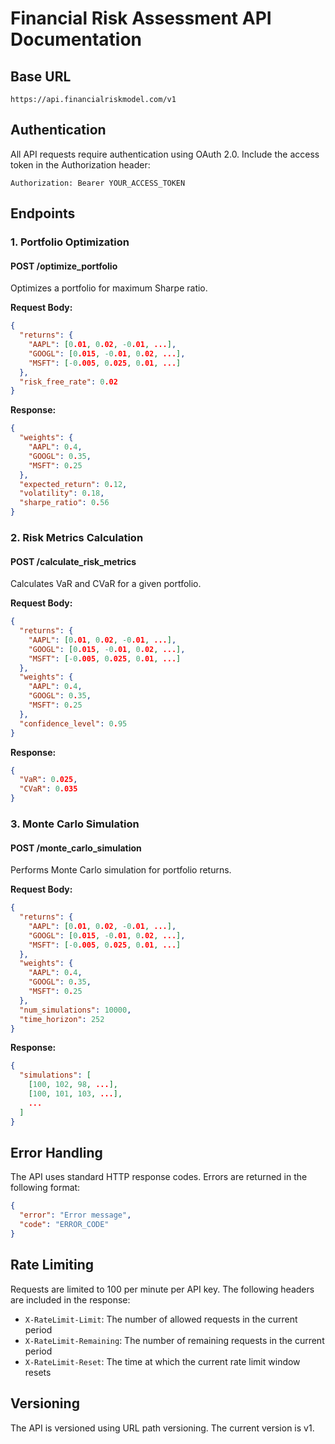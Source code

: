 # Financial Risk Assessment API Documentation

## Base URL

`https://api.financialriskmodel.com/v1`

## Authentication

All API requests require authentication using OAuth 2.0. Include the access token in the Authorization header:

```
Authorization: Bearer YOUR_ACCESS_TOKEN
```

## Endpoints

### 1. Portfolio Optimization

#### POST /optimize_portfolio

Optimizes a portfolio for maximum Sharpe ratio.

**Request Body:**

```json
{
  "returns": {
    "AAPL": [0.01, 0.02, -0.01, ...],
    "GOOGL": [0.015, -0.01, 0.02, ...],
    "MSFT": [-0.005, 0.025, 0.01, ...]
  },
  "risk_free_rate": 0.02
}
```

**Response:**

```json
{
  "weights": {
    "AAPL": 0.4,
    "GOOGL": 0.35,
    "MSFT": 0.25
  },
  "expected_return": 0.12,
  "volatility": 0.18,
  "sharpe_ratio": 0.56
}
```

### 2. Risk Metrics Calculation

#### POST /calculate_risk_metrics

Calculates VaR and CVaR for a given portfolio.

**Request Body:**

```json
{
  "returns": {
    "AAPL": [0.01, 0.02, -0.01, ...],
    "GOOGL": [0.015, -0.01, 0.02, ...],
    "MSFT": [-0.005, 0.025, 0.01, ...]
  },
  "weights": {
    "AAPL": 0.4,
    "GOOGL": 0.35,
    "MSFT": 0.25
  },
  "confidence_level": 0.95
}
```

**Response:**

```json
{
  "VaR": 0.025,
  "CVaR": 0.035
}
```

### 3. Monte Carlo Simulation

#### POST /monte_carlo_simulation

Performs Monte Carlo simulation for portfolio returns.

**Request Body:**

```json
{
  "returns": {
    "AAPL": [0.01, 0.02, -0.01, ...],
    "GOOGL": [0.015, -0.01, 0.02, ...],
    "MSFT": [-0.005, 0.025, 0.01, ...]
  },
  "weights": {
    "AAPL": 0.4,
    "GOOGL": 0.35,
    "MSFT": 0.25
  },
  "num_simulations": 10000,
  "time_horizon": 252
}
```

**Response:**

```json
{
  "simulations": [
    [100, 102, 98, ...],
    [100, 101, 103, ...],
    ...
  ]
}
```

## Error Handling

The API uses standard HTTP response codes. Errors are returned in the following format:

```json
{
  "error": "Error message",
  "code": "ERROR_CODE"
}
```

## Rate Limiting

Requests are limited to 100 per minute per API key. The following headers are included in the response:

- `X-RateLimit-Limit`: The number of allowed requests in the current period
- `X-RateLimit-Remaining`: The number of remaining requests in the current period
- `X-RateLimit-Reset`: The time at which the current rate limit window resets

## Versioning

The API is versioned using URL path versioning. The current version is v1.